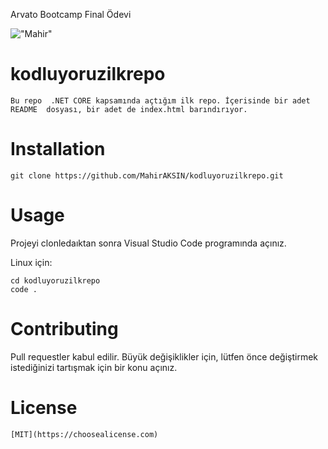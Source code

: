 
Arvato Bootcamp Final Ödevi

!["Mahir"](https://https://https://github.com/MahirAKSIN/kodluyoruzilkrepo/blob/main/FinalProject(ArvatoBootcamp)/FinalProject(ArvatoBootcamp)/FinalProject(ArvatoBootcamp)/img/Final.PNG)

# kodluyoruzilkrepo
```
Bu repo  .NET CORE kapsamında açtığım ilk repo. İçerisinde bir adet README  dosyası, bir adet de index.html barındırıyor.
```


# Installation

```
git clone https://github.com/MahirAKSIN/kodluyoruzilkrepo.git
```

# Usage
Projeyi clonledaıktan sonra Visual Studio Code programında açınız.

Linux için:

```
cd kodluyoruzilkrepo
code .
```

# Contributing
Pull requestler kabul edilir. Büyük değişiklikler için, lütfen önce değiştirmek istediğinizi tartışmak için bir konu açınız.

# License
```
[MIT](https://choosealicense.com)
```

